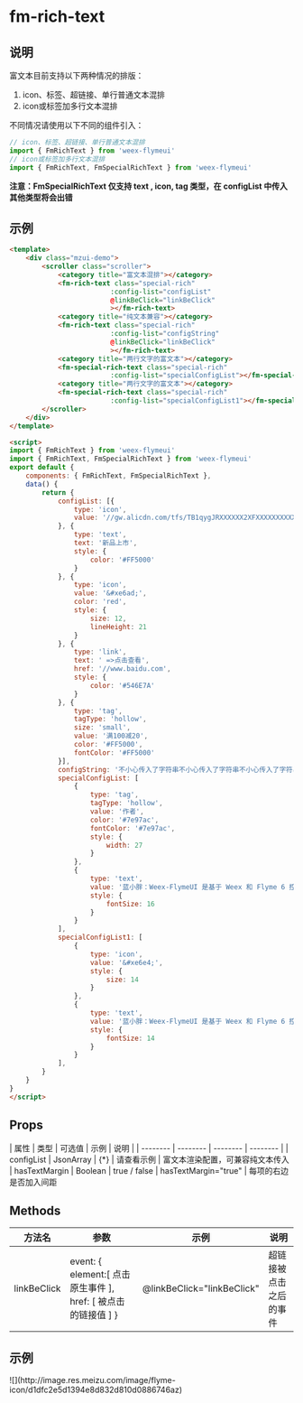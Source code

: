 # fm-rich-text

## 说明
富文本目前支持以下两种情况的排版：
1. icon、标签、超链接、单行普通文本混排
2. icon或标签加多行文本混排

不同情况请使用以下不同的组件引入：
```javascript
// icon、标签、超链接、单行普通文本混排
import { FmRichText } from 'weex-flymeui'
// icon或标签加多行文本混排
import { FmRichText, FmSpecialRichText } from 'weex-flymeui'
```

**注意：FmSpecialRichText 仅支持 text , icon, tag 类型，在 configList 中传入其他类型将会出错**

## 示例
```html
<template>
    <div class="mzui-demo">
        <scroller class="scroller">
            <category title="富文本混排"></category>
            <fm-rich-text class="special-rich"
                         :config-list="configList"
                         @linkBeClick="linkBeClick"
                         ></fm-rich-text>
            <category title="纯文本兼容"></category>
            <fm-rich-text class="special-rich"
                         :config-list="configString"
                         @linkBeClick="linkBeClick"
                         ></fm-rich-text>
            <category title="两行文字的富文本"></category>
            <fm-special-rich-text class="special-rich"
                         :config-list="specialConfigList"></fm-special-rich-text>
            <category title="两行文字的富文本"></category>
            <fm-special-rich-text class="special-rich"
                         :config-list="specialConfigList1"></fm-special-rich-text>
        </scroller>
    </div>
</template>

<script>
import { FmRichText } from 'weex-flymeui'
import { FmRichText, FmSpecialRichText } from 'weex-flymeui'
export default {
    components: { FmRichText, FmSpecialRichText },
    data() {
        return {
            configList: [{
                type: 'icon',
                value: '//gw.alicdn.com/tfs/TB1qygJRXXXXXX2XFXXXXXXXXXX-117-37.png'
            }, {
                type: 'text',
                text: '新品上市',
                style: {
                    color: '#FF5000'
                }
            }, {
                type: 'icon',
                value: '&#xe6ad;',
                color: 'red',
                style: {
                    size: 12,
                    lineHeight: 21
                }
            }, {
                type: 'link',
                text: ' =>点击查看',
                href: '//www.baidu.com',
                style: {
                    color: '#546E7A'
                }
            }, {
                type: 'tag',
                tagType: 'hollow',
                size: 'small',
                value: '满100减20',
                color: '#FF5000',
                fontColor: '#FF5000'
            }],
            configString: '不小心传入了字符串不小心传入了字符串不小心传入了字符串不小心传入了字符串不小心传入了字符串',
            specialConfigList: [
                {
                    type: 'tag',
                    tagType: 'hollow',
                    value: '作者',
                    color: '#7e97ac',
                    fontColor: '#7e97ac',
                    style: {
                        width: 27
                    }
                },
                {
                    type: 'text',
                    value: '蓝小胖：Weex-FlymeUI 是基于 Weex 和 Flyme 6 控件标准开发而成的跨平台组件…',
                    style: {
                        fontSize: 16
                    }
                }
            ],
            specialConfigList1: [
                {
                    type: 'icon',
                    value: '&#xe6e4;',
                    style: {
                        size: 14
                    }
                },
                {
                    type: 'text',
                    value: '蓝小胖：Weex-FlymeUI 是基于 Weex 和 Flyme 6 控件标准开发而成的跨平台组件…',
                    style: {
                        fontSize: 14
                    }
                }
            ],
        }
    }
}
</script>
```

## Props

| 属性 | 类型 | 可选值 | 示例 | 说明 |
| -------- | -------- | -------- | -------- | 
| configList | JsonArray | {\*} | 请查看示例  | 富文本渲染配置，可兼容纯文本传入
| hasTextMargin | Boolean | true / false | hasTextMargin="true"  | 每项的右边是否加入间距

## Methods

| 方法名 | 参数 | 示例 | 说明 |
| -------- | -------- | -------- | -------- | 
| linkBeClick | event: { element:\[ 点击原生事件 ], href: \[ 被点击的链接值 ] } | @linkBeClick="linkBeClick"  | 超链接被点击之后的事件 | 


## 示例
<div class="img-txt">
![](http://image.res.meizu.com/image/flyme-icon/d1dfc2e5d1394e8d832d810d0886746az)
</div>

